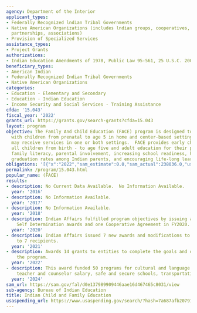 ```yaml
---
agency: Department of the Interior
applicant_types:
- Federally Recognized lndian Tribal Governments
- Native American Organizations (includes lndian groups, cooperatives, corporations,
  partnerships, associations)
- Provision of Specialized Services
assistance_types:
- Project Grants
authorizations:
- Indian Education Amendments of 1978, Public Law 95-561, 25 U.S.C. 2001 et seq.
beneficiary_types:
- American Indian
- Federally Recognized Indian Tribal Governments
- Native American Organizations
categories:
- Education - Elementary and Secondary
- Education - Indian Education
- Income Security and Social Services - Training Assistance
cfda: '15.043'
fiscal_year: '2022'
grants_url: https://grants.gov/search-grants?cfda=15.043
layout: program
objective: The Family And Child Education (FACE) program is designed to serve families
  with children from prenatal to age 5 in home and center-based settings.  Families
  may receive services in one or both settings.  FACE provides early childhood for
  all children from birth - to age five and adult education for their parents through
  family literacy, parental involvement, increasing school readiness, high school
  graduation rates among Indian parents, and encouraging life-long learning.
obligations: '[{"x":"2022","sam_estimate":0.0,"sam_actual":238036.0,"usa_spending_actual":4703296.0},{"x":"2023","sam_estimate":236043.0,"sam_actual":11647675.0,"usa_spending_actual":11647675.0},{"x":"2024","sam_estimate":0.0,"sam_actual":0.0,"usa_spending_actual":19158767.12}]'
permalink: /program/15.043.html
popular_name: (FACE)
results:
- description: No Current Data Available.  No Information Available.
  year: '2016'
- description: No Information Available.
  year: '2017'
- description: No Information Available.
  year: '2018'
- description: Indian Affairs fulfilled program objectives by issuing a combined four
    Self Determination awards and one Cooperative Agreement in FY2020.
  year: '2020'
- description: Indian Affairs issued 7 new awards and modifications to existing awards
    to 7 recipients.
  year: '2021'
- description: Awards 14 grants to entities to complete the goals and objectives of
    the program.
  year: '2022'
- description: This award funded 50 programs for cultural and language enhancement,
    teacher and counselor salary, safe and secure schools, transportation.
  year: '2024'
sam_url: https://sam.gov/fal/d0e137989909446aae16d467465c8031/view
sub-agency: Bureau of Indian Education
title: Indian Child and Family Education
usaspending_url: https://www.usaspending.gov/search/?hash=7a687afb20791236de98b4213558f021
---
```

